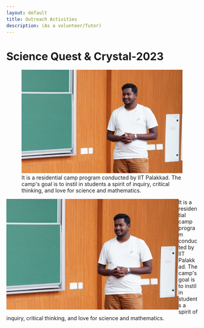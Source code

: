 ```yaml
---
layout: default
title: Outreach Activities
description: (As a volunteer/Tutor)
---
```


# Science Quest & Crystal-2023 

<figure class="image">
  <img src="pho1.jpg" alt="pho1">
  <figcaption> It is a residential camp program conducted by IIT Palakkad. The camp's goal is to instil in students a spirit of inquiry, critical thinking, and love for science and mathematics. </figcaption>
</figure>


<img align="left" width="90%" src="pho1.jpg">

It is a residential camp program conducted by IIT Palakkad. The camp's goal is to instil in students a spirit of inquiry, critical thinking, and love for science and mathematics. 
